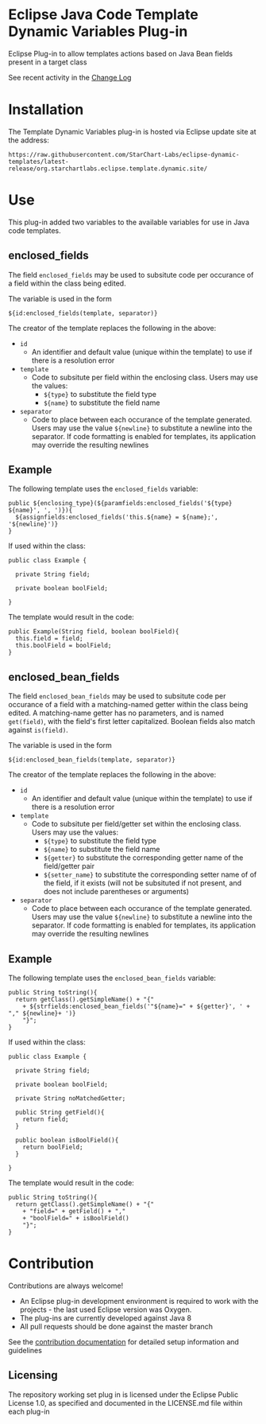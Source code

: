 # Eclipse Java Code Template Dynamic Variables Plug-in

Eclipse Plug-in to allow templates actions based on Java Bean fields present in a target class

See recent activity in the [Change Log](CHANGELOG.md)

# Installation

The Template Dynamic Variables plug-in is hosted via Eclipse update site at the address:

`https://raw.githubusercontent.com/StarChart-Labs/eclipse-dynamic-templates/latest-release/org.starchartlabs.eclipse.template.dynamic.site/`

# Use

This plug-in added two variables to the available variables for use in Java code templates. 

## enclosed_fields

The field `enclosed_fields` may be used to subsitute code per occurance of a field within the class being edited.

The variable is used in the form

`${id:enclosed_fields(template, separator)}`

The creator of the template replaces the following in the above:

- `id`
  - An identifier and default value (unique within the template) to use if there is a resolution error
- `template`
  - Code to subsitute per field within the enclosing class. Users may use the values:
    - `${type}` to substitute the field type
    - `${name}` to substitute the field name
- `separator`
  - Code to place between each occurance of the template generated. Users may use the value `${newline}` to substitute a newline into the separator. If code formatting is enabled for templates, its application may override the resulting newlines
  
## Example

The following template uses the `enclosed_fields` variable:

```
public ${enclosing_type}(${paramfields:enclosed_fields('${type} ${name}', ', ')}){
  ${assignfields:enclosed_fields('this.${name} = ${name};', '${newline}')}
}
```

If used within the class:

```
public class Example {

  private String field;
  
  private boolean boolField;
  
}
```

The template would result in the code:

```
public Example(String field, boolean boolField){
  this.field = field;
  this.boolField = boolField;
}
```

## enclosed_bean_fields

The field `enclosed_bean_fields` may be used to subsitute code per occurance of a field with a matching-named getter within the class being edited. A matching-name getter has no parameters, and is named `get(field)`, with the field's first letter capitalized. Boolean fields also match against `is(field)`.

The variable is used in the form

`${id:enclosed_bean_fields(template, separator)}`

The creator of the template replaces the following in the above:

- `id`
  - An identifier and default value (unique within the template) to use if there is a resolution error
- `template`
  - Code to subsitute per field/getter set within the enclosing class. Users may use the values:
    - `${type}` to substitute the field type
    - `${name}` to substitute the field name
    - `${getter}` to substitute the corresponding getter name of the field/getter pair
    - `${setter_name}` to substitute the corresponding setter name of of the field, if it exists (will not be subsituted if not present, and does not include parentheses or arguments)
- `separator`
  - Code to place between each occurance of the template generated. Users may use the value `${newline}` to substitute a newline into the separator. If code formatting is enabled for templates, its application may override the resulting newlines
  
## Example

The following template uses the `enclosed_bean_fields` variable:

```
public String toString(){
  return getClass().getSimpleName() + "{"
    + ${strfields:enclosed_bean_fields('"${name}=" + ${getter}', ' + "," ${newline}+ ')}
    "}";
}
```

If used within the class:

```
public class Example {

  private String field;
  
  private boolean boolField;
  
  private String noMatchedGetter;
  
  public String getField(){
    return field;
  }
  
  public boolean isBoolField(){
    return boolField;
  }
  
}
```

The template would result in the code:

```
public String toString(){
  return getClass().getSimpleName() + "{"
    + "field=" + getField() + ","
    + "boolField=" + isBoolField()
    "}";
}
```

# Contribution

Contributions are always welcome! 

* An Eclipse plug-in development environment is required to work with the projects - the last used Eclipse version was Oxygen. 
* The plug-ins are currently developed against Java 8
* All pull requests should be done against the master branch

See the [contribution documentation](./CONTRIBUTING.md) for detailed setup information and guidelines

## Licensing

The repository working set plug in is licensed under the Eclipse Public License 1.0, as specified and documented in the LICENSE.md file within each plug-in

